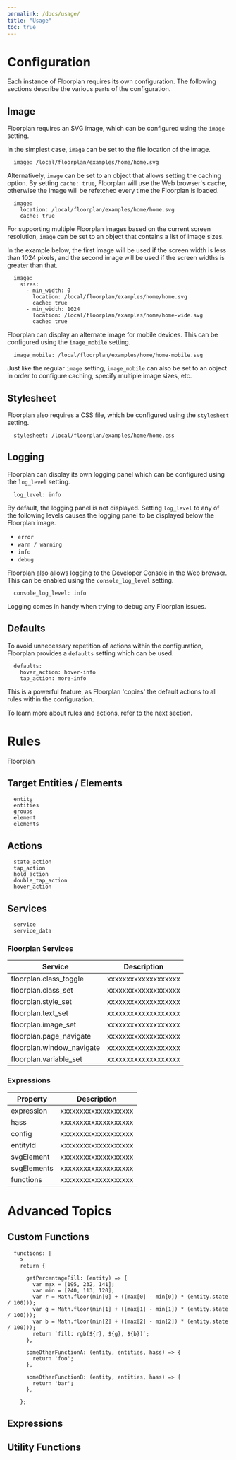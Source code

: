 ```yaml
---
permalink: /docs/usage/
title: "Usage"
toc: true
---
```


# Configuration

Each instance of Floorplan requires its own configuration. The following sections describe the various parts of the configuration.

## Image

Floorplan requires an SVG image, which can be configured using the `image` setting.

In the simplest case, `image` can be set to the file location of the image.

```
  image: /local/floorplan/examples/home/home.svg
```

Alternatively, `image` can be set to an object that allows setting the caching option. By setting `cache: true`, Floorplan will use the Web browser's cache, otherwise the image will be refetched every time the Floorplan is loaded.

```
  image:
    location: /local/floorplan/examples/home/home.svg
    cache: true
```

For supporting multiple Floorplan images based on the current screen resolution, `image` can be set to an object that contains a list of image sizes.

In the example below, the first image will be used if the screen width is less than 1024 pixels, and the second image will be used if the screen widths is greater than that.

```
  image:
    sizes:
      - min_width: 0
        location: /local/floorplan/examples/home/home.svg
        cache: true  
      - min_width: 1024
        location: /local/floorplan/examples/home/home-wide.svg
        cache: true  
```

Floorplan can display an alternate image for mobile devices. This can be configured using the `image_mobile` setting.

```
  image_mobile: /local/floorplan/examples/home/home-mobile.svg
```

Just like the regular `image` setting, `image_mobile` can also be set to an object in order to configure caching, specify multiple image sizes, etc.

## Stylesheet

Floorplan also requires a CSS file, which  be configured using the `stylesheet` setting.

```
  stylesheet: /local/floorplan/examples/home/home.css
```

## Logging

Floorplan can display its own logging panel which can be configured using the `log_level` setting.

```
  log_level: info
```

By default, the logging panel is not displayed. Setting `log_level` to any of the following levels causes the logging panel to be displayed below the Floorplan image.

- `error`
- `warn / warning`
- `info`
- `debug`

Floorplan also allows logging to the Developer Console in the Web browser. This can be enabled using the `console_log_level` setting.

```
  console_log_level: info
```

Logging comes in handy when trying to debug any Floorplan issues.

## Defaults

To avoid unnecessary repetition of actions within the configuration, Floorplan provides a `defaults` setting which can be used.

```
  defaults:
    hover_action: hover-info
    tap_action: more-info
```

This is a powerful feature, as Floorplan 'copies' the default actions to all rules within the configuration.

To learn more about rules and actions, refer to the next section.

# Rules

Floorplan 

## Target Entities / Elements

```
  entity
  entities
  groups
  element
  elements
```

## Actions

```
  state_action
  tap_action
  hold_action
  double_tap_action
  hover_action
```

## Services

```
  service
  service_data
```

### Floorplan Services

| Service                   | Description         |
| ------------------------- | ------------------- |
| floorplan.class_toggle    | xxxxxxxxxxxxxxxxxxx |
| floorplan.class_set       | xxxxxxxxxxxxxxxxxxx | 
| floorplan.style_set       | xxxxxxxxxxxxxxxxxxx |
| floorplan.text_set        | xxxxxxxxxxxxxxxxxxx |
| floorplan.image_set       | xxxxxxxxxxxxxxxxxxx |
| floorplan.page_navigate   | xxxxxxxxxxxxxxxxxxx |
| floorplan.window_navigate | xxxxxxxxxxxxxxxxxxx |
| floorplan.variable_set    | xxxxxxxxxxxxxxxxxxx |

### Expressions

| Property                  | Description         |
| ----------- | ------------------- |
| expression  | xxxxxxxxxxxxxxxxxxx |
| hass        | xxxxxxxxxxxxxxxxxxx | 
| config      | xxxxxxxxxxxxxxxxxxx |
| entityId    | xxxxxxxxxxxxxxxxxxx |
| svgElement  | xxxxxxxxxxxxxxxxxxx |
| svgElements | xxxxxxxxxxxxxxxxxxx |
| functions   | xxxxxxxxxxxxxxxxxxx |

# Advanced Topics

## Custom Functions

```
  functions: |
    >
    return {

      getPercentageFill: (entity) => {
        var max = [195, 232, 141];
        var min = [240, 113, 120];
        var r = Math.floor(min[0] + ((max[0] - min[0]) * (entity.state / 100)));
        var g = Math.floor(min[1] + ((max[1] - min[1]) * (entity.state / 100)));
        var b = Math.floor(min[2] + ((max[2] - min[2]) * (entity.state / 100)));
        return `fill: rgb(${r}, ${g}, ${b})`; 
      },

      someOtherFunctionA: (entity, entities, hass) => {
        return 'foo'; 
      },

      someOtherFunctionB: (entity, entities, hass) => {
        return 'bar'; 
      },
      
    };
```

## Expressions

## Utility Functions
